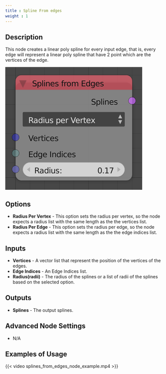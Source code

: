 ```yaml
---
title : Spline From edges
weight : 1
---
```


## Description

This node creates a linear poly spline for every input edge, that is,
every edge will represent a linear poly spline that have 2 point which
are the vertices of the edge.

![image](splines_from_edges_node.png)

## Options

  - **Radius Per Vertex** - This option sets the radius per vertex, so
    the node expects a radius list with the same length as the the
    vertices list.
  - **Radius Per Edge** - This option sets the radius per edge, so the
    node expects a radius list with the same length as the the edge
    indices list.

## Inputs

  - **Vertices** - A vector list that represent the position of the
    vertices of the edges.
  - **Edge Indices** - An Edge Indices list.
  - **Radius(radii)** - The radius of the splines or a list of radii of
    the splines based on the selected option.

## Outputs

  - **Splines** - The output splines.

## Advanced Node Settings

  - N/A

## Examples of Usage

{{< video splines_from_edges_node_example.mp4 >}}

